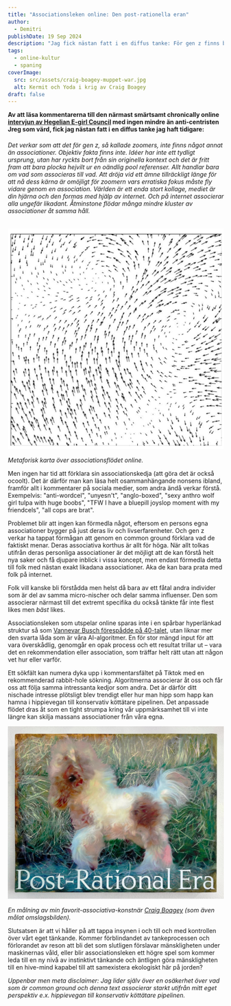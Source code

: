 ```yaml
---
title: "Associationsleken online: Den post-rationella eran"
author:
  - Demitri
publishDate: 19 Sep 2024
description: "Jag fick nästan fatt i en diffus tanke: För gen z finns bara associationer."
tags:
  - online-kultur
  - spaning
coverImage:
  src: src/assets/craig-boagey-muppet-war.jpg
  alt: Kermit och Yoda i krig av Craig Boagey
draft: false
---
```

**Av att läsa kommentarerna till den närmast smärtsamt chronically online [intervjun av Hegelian E-girl Council](https://www.youtube.com/watch?v=zqtbdLrLpT4&list=WL&index=1&t=2569s) med ingen mindre än anti-centristen Jreg som värd, fick jag nästan fatt i en diffus tanke jag haft tidigare:**

###### Det verkar som att det för gen z, så kallade zoomers, inte finns något annat än associationer. Objektiv fakta finns inte. Idéer har inte ett tydligt ursprung, utan har ryckts bort från sin originella kontext och det är fritt fram att bara plocka hejvilt ur en oändlig pool referenser. Allt handlar bara om vad som associeras till vad. Att dröja vid ett ämne tillräckligt länge för att nå dess kärna är omöjligt för zoomern vars erratiska fokus måste fly vidare genom en association. Världen är ett enda stort kollage, mediet är din hjärna och den formas med hjälp av internet. Och på internet associerar alla ungefär likadant. Åtminstone flödar många mindre kluster av associationer åt samma håll.

![Ett vektorfält](src/assets/vector-field.png "Metaforisk karta över associationsflödet online.")

*Metaforisk karta över associationsflödet online.*

Men ingen har tid att förklara sin associationskedja (att göra det är också ocoolt). Det är därför man kan läsa helt osammanhängande nonsens ibland, framför allt i kommentarer på sociala medier, som andra ändå verkar förstå. Exempelvis: "anti-wordcel", "unyesn't", "anglo-boxed", "sexy anthro wolf girl tulpa with huge boobs", "TFW I have a bluepill joyslop moment with my friendcels", "all cops are brat".

Problemet blir att ingen kan förmedla något, eftersom en persons egna associationer bygger på just deras liv och livserfarenheter. Och gen z verkar ha tappat förmågan att genom en common ground förklara vad de faktiskt menar. Deras associativa korthus är allt för höga. När allt tolkas utifrån deras personliga associationer är det möjligt att de kan förstå helt nya saker och få djupare inblick i vissa koncept, men endast förmedla detta till folk med nästan exakt likadana associationer. Aka de kan bara prata med folk på internet.

Folk vill kanske bli förstådda men helst då bara av ett fåtal andra individer som är del av samma micro-nischer och delar samma influenser. Den som associerar närmast till det extremt specifika du också tänkte får inte flest likes men *bäst* likes. 

Associationsleken som utspelar online sparas inte i en spårbar hyperlänkad struktur så som [Vannevar Busch förespådde på 40-talet](https://worrydream.com/refs/Bush_1945_-_As_We_May_Think_(Life_Magazine).pdf), utan liknar mer den svarta låda som är våra AI-algoritmer. En för stor mängd input för att vara överskådlig, genomgår en opak process och ett resultat trillar ut – vara det en rekommendation eller association, som träffar helt rätt utan att någon vet hur eller varför. 

Ett sökfält kan numera dyka upp i kommentarsfältet på Tiktok med en rekommenderad rabbit-hole sökning. Algoritmerna associerar åt oss och får oss att följa samma intressanta kedjor som andra. Det är därför ditt nischade intresse plötsligt blev trendigt eller hur man hipp som happ kan hamna i hippievegan till konservativ köttätare pipelinen. Det anpassade flödet dras åt som en tight strumpa kring vår uppmärksamhet till vi inte längre kan skilja massans associationer från våra egna. 

![Post-Rational Era av Craig Boagey](src/assets/craig-boagey-post-rational-era.jpg "En målning av min favorit-associativa-konstnär Craig Boagey.")

*En målning av min favorit-associativa-konstnär [Craig Boagey](https://www.instagram.com/craigboagey/) (som även målat omslagsbilden).*

Slutsatsen är att vi håller på att tappa insynen i och till och med kontrollen över vårt eget tänkande. Kommer förblindandet av tankeprocessen och förlorandet av reson att bli det som slutligen förslavar mänskligheten under maskinernas våld, eller blir associationsleken ett högre spel som kommer leda till en ny nivå av instinktivt tänkande och äntligen göra mänskligheten till en hive-mind kapabel till att samexistera ekologiskt här på jorden?

*Uppenbar men meta disclaimer: Jag lider själv över en osäkerhet över vad som är common ground och denna text associerar starkt utifrån mitt eget perspektiv e.x. hippievegan till konservativ köttätare pipelinen.*
